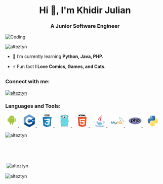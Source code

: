 
<h1 align="center">Hi 👋, I'm Khidir Julian</h1>
<h3 align="center">A Junior Software Engineer</h3>
<img aligh="right" alt="Coding" width="400" src="https://media1.tenor.com/m/riQx6NYuBx0AAAAd/eyes.gif">

<p align="left"> <img src="https://komarev.com/ghpvc/?username=alteztyn&label=Profile%20views&color=0e75b6&style=flat" alt="alteztyn" /> </p>

- 🌱 I’m currently learning **Python, Java, PHP.**

- ⚡ Fun fact **I Love Comics, Games, and Cats.**

<h3 align="left">Connect with me:</h3>
<p align="left">
<a href="https://instagram.com/alteztyn" target="blank"><img align="center" src="https://raw.githubusercontent.com/rahuldkjain/github-profile-readme-generator/master/src/images/icons/Social/instagram.svg" alt="alteztyn" height="30" width="40" /></a>
</p>

<h3 align="left">Languages and Tools:</h3>
<p align="left">
  <a href="https://developer.android.com" target="_blank" rel="noreferrer">
    <img src="https://raw.githubusercontent.com/devicons/devicon/master/icons/android/android-original-wordmark.svg" alt="android" width="40" height="40"/>
  </a>&nbsp;&nbsp;
  <a href="https://www.w3schools.com/cpp/" target="_blank" rel="noreferrer">
    <img src="https://raw.githubusercontent.com/devicons/devicon/master/icons/cplusplus/cplusplus-original.svg" alt="cplusplus" width="40" height="40"/>
  </a>&nbsp;&nbsp;
  <a href="https://www.w3schools.com/css/" target="_blank" rel="noreferrer">
    <img src="https://raw.githubusercontent.com/devicons/devicon/master/icons/css3/css3-original-wordmark.svg" alt="css3" width="40" height="40"/>
  </a>&nbsp;&nbsp;
  <a href="https://golang.org" target="_blank" rel="noreferrer">
    <img src="https://raw.githubusercontent.com/devicons/devicon/master/icons/go/go-original.svg" alt="go" width="40" height="40"/>
  </a>&nbsp;&nbsp;
  <a href="https://www.w3.org/html/" target="_blank" rel="noreferrer">
    <img src="https://raw.githubusercontent.com/devicons/devicon/master/icons/html5/html5-original-wordmark.svg" alt="html5" width="40" height="40"/>
  </a>&nbsp;&nbsp;
  <a href="https://www.java.com" target="_blank" rel="noreferrer">
    <img src="https://raw.githubusercontent.com/devicons/devicon/master/icons/java/java-original.svg" alt="java" width="40" height="40"/>
  </a>&nbsp;&nbsp;
  <a href="https://www.mysql.com/" target="_blank" rel="noreferrer">
    <img src="https://raw.githubusercontent.com/devicons/devicon/master/icons/mysql/mysql-original-wordmark.svg" alt="mysql" width="40" height="40"/>
  </a>&nbsp;&nbsp;
  <a href="https://www.php.net" target="_blank" rel="noreferrer">
    <img src="https://raw.githubusercontent.com/devicons/devicon/master/icons/php/php-original.svg" alt="php" width="40" height="40"/>
  </a>&nbsp;&nbsp;
  <a href="https://www.python.org" target="_blank" rel="noreferrer">
    <img src="https://raw.githubusercontent.com/devicons/devicon/master/icons/python/python-original.svg" alt="python" width="40" height="40"/>
  </a>
</p>


<p><img align="left" src="https://github-readme-stats.vercel.app/api/top-langs?username=alteztyn&show_icons=true&locale=en&layout=compact" alt="alteztyn" /></p>
<p><br> </br></p>
<p><br> </br></p>

<p>&nbsp;<img align="center" src="https://github-readme-stats.vercel.app/api?username=alteztyn&show_icons=true&locale=en" alt="alteztyn" /></p>

<p><img align="center" src="https://github-readme-streak-stats.herokuapp.com/?user=alteztyn&" alt="alteztyn" /></p>

